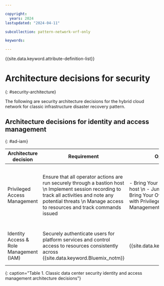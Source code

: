 ```yaml
---

copyright:
  years: 2024
lastupdated: "2024-04-11"

subcollection: pattern-network-vrf-only

keywords:

---
```


{{site.data.keyword.attribute-definition-list}}

# Architecture decisions for security
{: #security-architecture}

The following are security architecture decisions for the hybrid cloud network for classic infrastructure disaster recovery pattern.

## Architecture decisions for identity and access management
{: #ad-iam}

| Architecture decision               | Requirement                                                                                                                                                                                                            | Options                                                                                             | Decision                    | Rationale                                                                                                                                                                                                                                                                                      |
|-----------------------------------------|----------------------------------------------------------------------------------------------------------------------------------------------------------------------------------------------------------------------------|---------------------------------------------------------------------------------------------------------|---------------------------------|----------------------------------------------------------------------------------------------------------------------------------------------------------------------------------------------------------------------------------------------------------------------------------------------------|
| Privileged Access Management            | Ensure that all operator actions are run securely through a bastion host  \n Implement session recording to track all activities and note any potential threats  \n Manage access to resources and track commands issued | - Bring Your Own bastion host  \n - Jump server  \n - Bring Your Own bastion host with Privileged Access Management (PAM) software | Bring Your Own bastion host or jump server | The bastion host or jump server is a Virtual Server instance that is provisioned through SSH over a private network to securely access resources within the {{site.data.keyword.Bluemix_notm}} private network.  \n \n Using PAM software is recommended when session recording, tracking, and managing all access is required. |
| Identity Access & Role Management (IAM) | Securely authenticate users for platform services and control access to resources consistently across {{site.data.keyword.Bluemix_notm}}                                                                                                            | {{site.data.keyword.iamshort}}                                                                                           | {{site.data.keyword.iamshort}}                   | Use IAM access policies to assign users, service IDs, and trusted profiles access to resources within the {{site.data.keyword.Bluemix_notm}} account.                                                                                                                                                                       |
{: caption="Table 1. Classic data center security identity and access management architecture decisions"}
